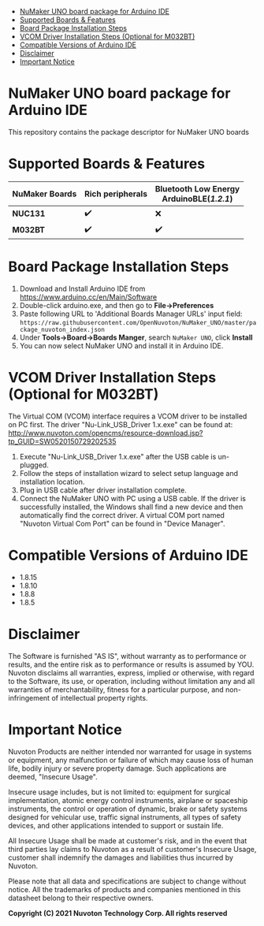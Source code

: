 - [NuMaker UNO board package for Arduino IDE](#numaker-uno-board-package-for-arduino-ide)
- [Supported Boards & Features](#supported-boards--features)
- [Board Package Installation Steps](#board-package-installation-steps)
- [VCOM Driver Installation Steps (Optional for M032BT)](#vcom-driver-installation-steps-optional-for-m032bt)
- [Compatible Versions of Arduino IDE](#compatible-versions-of-arduino-ide)
- [Disclaimer](#disclaimer)
- [Important Notice](#important-notice)

# NuMaker UNO board package for Arduino IDE
This repository contains the package descriptor for NuMaker UNO boards

# Supported Boards & Features

| NuMaker Boards | Rich peripherals | Bluetooth Low Energy<br>ArduinoBLE(***1.2.1***) |
| -------------- | ---------------- | ----------------------------------------------- |
| **NUC131**     | ✔️                | ❌                                               |
| **M032BT**     | ✔️                | ✔️                                               |


# Board Package Installation Steps
1. Download and Install Arduino IDE from https://www.arduino.cc/en/Main/Software
2. Double-click arduino.exe, and then go to **File->Preferences**
3. Paste following URL to 'Additional Boards Manager URLs' input field: 
`https://raw.githubusercontent.com/OpenNuvoton/NuMaker_UNO/master/package_nuvoton_index.json`
4. Under **Tools->Board->Boards Manger**, search `NuMaker UNO`, click **Install**
5. You can now select NuMaker UNO and install it in Arduino IDE.

# VCOM Driver Installation Steps (Optional for M032BT)
The Virtual COM (VCOM) interface requires a VCOM driver to be installed on PC first. 
The driver "Nu-Link_USB_Driver 1.x.exe" can be found at: http://www.nuvoton.com/opencms/resource-download.jsp?tp_GUID=SW0520150729202535

1. Execute "Nu-Link_USB_Driver 1.x.exe" after the USB cable is un-plugged.
2. Follow the steps of installation wizard to select setup language and installation location.
3. Plug in USB cable after driver installation complete.
4. Connect the NuMaker UNO with PC using a USB cable. If the driver is successfully installed, the Windows shall find a new device and then automatically find the correct driver. A virtual COM port named "Nuvoton Virtual Com Port" can be found in "Device Manager".

# Compatible Versions of Arduino IDE
* 1.8.15
* 1.8.10
* 1.8.8
* 1.8.5

# Disclaimer
The Software is furnished "AS IS", without warranty as to performance or results, and
the entire risk as to performance or results is assumed by YOU. Nuvoton disclaims all
warranties, express, implied or otherwise, with regard to the Software, its use, or
operation, including without limitation any and all warranties of merchantability, fitness
for a particular purpose, and non-infringement of intellectual property rights.

# Important Notice
Nuvoton Products are neither intended nor warranted for usage in systems or equipment,
any malfunction or failure of which may cause loss of human life, bodily injury or severe
property damage. Such applications are deemed, "Insecure Usage".

Insecure usage includes, but is not limited to: equipment for surgical implementation,
atomic energy control instruments, airplane or spaceship instruments, the control or
operation of dynamic, brake or safety systems designed for vehicular use, traffic signal
instruments, all types of safety devices, and other applications intended to support or
sustain life.

All Insecure Usage shall be made at customer's risk, and in the event that third parties
lay claims to Nuvoton as a result of customer's Insecure Usage, customer shall indemnify
the damages and liabilities thus incurred by Nuvoton.

Please note that all data and specifications are subject to change without notice. All the
trademarks of products and companies mentioned in this datasheet belong to their respective
owners.


**Copyright (C) 2021 Nuvoton Technology Corp. All rights reserved**
